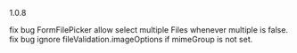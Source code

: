 1.0.8

fix bug FormFilePicker allow select multiple Files whenever multiple is false.
fix bug ignore fileValidation.imageOptions if mimeGroup is not set.
